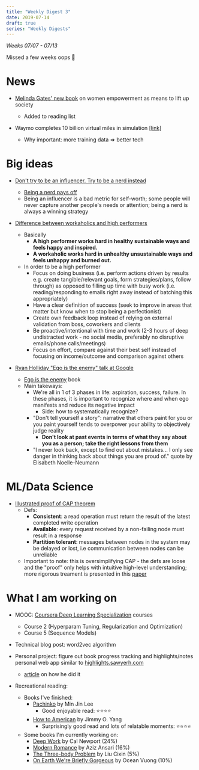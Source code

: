 ```yaml
---
title: "Weekly Digest 3"
date: 2019-07-14
draft: true
series: "Weekly Digests"
---
```

*Weeks 07/07 - 07/13*

Missed a few weeks oops 😬

# News
* [Melinda Gates' new book](https://www.npr.org/sections/goatsandsoda/2019/04/28/717438397/melinda-gates-on-marriage-parenting-and-why-she-made-bill-drive-the-kids-to-scho) on women empowerment as means to lift up society
    * Added to reading list

* Waymo completes 10 billion virtual miles in simulation [[link]](https://techcrunch.com/2019/07/10/waymo-has-now-driven-10-billion-autonomous-miles-in-simulation/)
    * Why important: more training data => better tech

# Big ideas
* [Don't try to be an influencer. Try to be a nerd instead](https://chibicode.com/posts/don-t-try-to-be-an-influencer-try-to-be-a-nerd-instead-don-t-try-to-maximize-your-impact-try-to-maximize-your-interest-instead/)
    * [Being a nerd pays off](https://twitter.com/codinghorror/status/852311991981035520/)
    * Being an influencer is a bad metric for self-worth; some people will never capture another people's needs or attention; being a nerd is always a winning strategy

* [Difference between workaholics and high performers](https://www.linkedin.com/pulse/20140625132650-4398055-high-performers-vs-workaholics-7-subtle-differences/)
    * Basically
        * **A high performer works hard in healthy sustainable ways and feels happy and inspired.**
        * **A workaholic works hard in unhealthy unsustainable ways and feels unhappy and burned out.**
    * In order to be a high performer
        * Focus on doing business (i.e. perform actions driven by results e.g. create tangible/relevant goals, form strategies/plans, follow through) as opposed to filling up time with busy work (i.e. reading/responding to emails right away instead of batching this appropriately)
        * Have a clear definition of success (seek to improve in areas that matter but know when to stop being a perfectionist)
        * Create own feedback loop instead of relying on external validation from boss, coworkers and clients
        * Be proactive/intentional with time and work (2-3 hours of deep undistracted work - no social media, preferably no disruptive emails/phone calls/meetings)
        * Focus on effort, compare against their best self instead of focusing on income/outcome and comparison against others

* [Ryan Holliday "Ego is the enemy" talk at Google](https://www.youtube.com/watch?v=Ug414e-PCn4)
    * [Ego is the enemy](https://www.amazon.com/Ego-Enemy-Ryan-Holiday/dp/1591847818) book
    * Main takeways:
        * We're all in 1 of 3 phases in life: aspiration, success, failure. In these phases, it is important to recognize where and when ego manifests and reduce its negative impact 
            * Side: how to systematically recognize? 
        * "Don't tell yourself a story": narrative that others paint for you or you paint yourself tends to overpower your ability to objectively judge reality
            * **Don't look at past events in terms of what they say about you as a person; take the right lessons from them** 
        * "I never look back, except to find out about mistakes... I only see danger in thinking back about things you are proud of." quote by Elisabeth Noelle-Neumann

# ML/Data Science
* [Illustrated proof of CAP theorem](https://mwhittaker.github.io/blog/an_illustrated_proof_of_the_cap_theorem/)
  * Defs:
      * **Consistent**: a read operation must return the result of the latest completed write operation
      * **Available**: every request received by a non-failing node must result in a response
      * **Partition tolerant**: messages between nodes in the system may be delayed or lost, i.e communication between nodes can be unreliable
  * Important to note: this is oversimplifying CAP - the defs are loose and the "proof" only helps with intuitive high-level understanding; more rigorous treament is presented in this [paper](https://groups.csail.mit.edu/tds/papers/Gilbert/Brewer2.pdf)



# What I am working on
* MOOC: [Coursera Deep Learning Specialization](https://www.coursera.org/specializations/deep-learning) courses
    * Course 2 (Hyperparam Tuning, Regularization and Optimization)
    * Course 5 (Sequence Models)

* Technical blog post: word2vec algorithm

* Personal project: figure out book progress tracking and highlights/notes personal web app similar to [highlights.sawyerh.com](https://highlights.sawyerh.com)
    * [article](https://medium.com/@sawyerh/how-i-export-process-and-resurface-my-kindle-highlights-addc9de9af1a) on how he did it

* Recreational reading:
  * Books I've finished:
      * [Pachinko](https://www.amazon.com/Pachinko-National-Book-Award-Finalist/dp/1455563935/) by Min Jin Lee
          * Good enjoyable read: ⭐⭐⭐⭐
      * [How to American](https://www.amazon.com/How-American-Immigrants-Disappointing-Parents-ebook/dp/B074MY9PB9) by Jimmy O. Yang
          * Surprisingly good read and lots of relatable moments: ⭐⭐⭐⭐
  * Some books I'm currently working on:
      * [Deep Work](https://www.amazon.com/Deep-Work-Focused-Success-Distracted/dp/1455586692) by Cal Newport (24%)      
      * [Modern Romance](https://www.amazon.com/Modern-Romance-Aziz-Ansari/dp/0143109251) by Aziz Ansari (16%)      
      * [The Three-body Problem](https://www.amazon.com/Three-Body-Problem-Remembrance-Earths-Past-ebook/dp/B00IQO403K/) by Liu Cixin (5%)       
      * [On Earth We're Briefly Gorgeous](www.amazon.com/Earth-Were-Briefly-Gorgeous-Novel-ebook/dp/B07H72LJ5V) by Ocean Vuong (10%)
